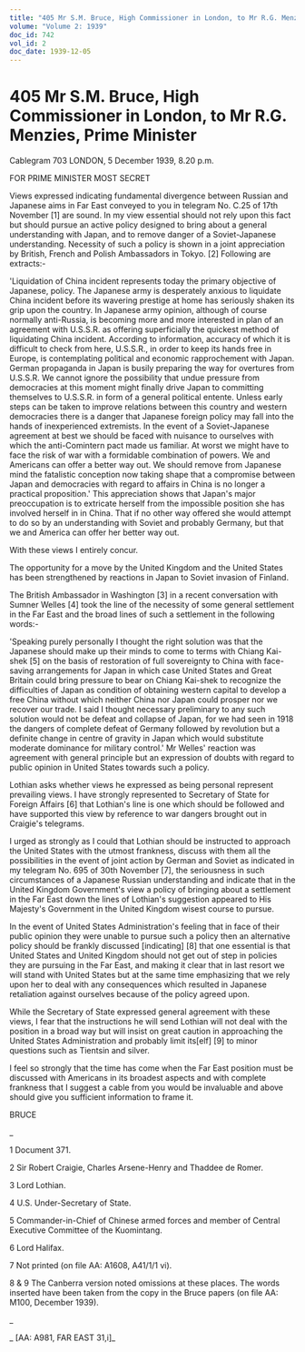 ```yaml
---
title: "405 Mr S.M. Bruce, High Commissioner in London, to Mr R.G. Menzies, Prime Minister"
volume: "Volume 2: 1939"
doc_id: 742
vol_id: 2
doc_date: 1939-12-05
---
```


# 405 Mr S.M. Bruce, High Commissioner in London, to Mr R.G. Menzies, Prime Minister

Cablegram 703 LONDON, 5 December 1939, 8.20 p.m.

FOR PRIME MINISTER MOST SECRET

Views expressed indicating fundamental divergence between Russian and Japanese aims in Far East conveyed to you in telegram No. C.25 of 17th November [1] are sound. In my view essential should not rely upon this fact but should pursue an active policy designed to bring about a general understanding with Japan, and to remove danger of a Soviet-Japanese understanding. Necessity of such a policy is shown in a joint appreciation by British, French and Polish Ambassadors in Tokyo. [2] Following are extracts:-

'Liquidation of China incident represents today the primary objective of Japanese, policy. The Japanese army is desperately anxious to liquidate China incident before its wavering prestige at home has seriously shaken its grip upon the country. In Japanese army opinion, although of course normally anti-Russia, is becoming more and more interested in plan of an agreement with U.S.S.R. as offering superficially the quickest method of liquidating China incident. According to information, accuracy of which it is difficult to check from here, U.S.S.R., in order to keep its hands free in Europe, is contemplating political and economic rapprochement with Japan. German propaganda in Japan is busily preparing the way for overtures from U.S.S.R. We cannot ignore the possibility that undue pressure from democracies at this moment might finally drive Japan to committing themselves to U.S.S.R. in form of a general political entente. Unless early steps can be taken to improve relations between this country and western democracies there is a danger that Japanese foreign policy may fall into the hands of inexperienced extremists. In the event of a Soviet-Japanese agreement at best we should be faced with nuisance to ourselves with which the anti-Comintern pact made us familiar. At worst we might have to face the risk of war with a formidable combination of powers. We and Americans can offer a better way out. We should remove from Japanese mind the fatalistic conception now taking shape that a compromise between Japan and democracies with regard to affairs in China is no longer a practical proposition.' This appreciation shows that Japan's major preoccupation is to extricate herself from the impossible position she has involved herself in in China. That if no other way offered she would attempt to do so by an understanding with Soviet and probably Germany, but that we and America can offer her better way out.

With these views I entirely concur.

The opportunity for a move by the United Kingdom and the United States has been strengthened by reactions in Japan to Soviet invasion of Finland.

The British Ambassador in Washington [3] in a recent conversation with Sumner Welles [4] took the line of the necessity of some general settlement in the Far East and the broad lines of such a settlement in the following words:-

'Speaking purely personally I thought the right solution was that the Japanese should make up their minds to come to terms with Chiang Kai-shek [5] on the basis of restoration of full sovereignty to China with face-saving arrangements for Japan in which case United States and Great Britain could bring pressure to bear on Chiang Kai-shek to recognize the difficulties of Japan as condition of obtaining western capital to develop a free China without which neither China nor Japan could prosper nor we recover our trade. I said I thought necessary preliminary to any such solution would not be defeat and collapse of Japan, for we had seen in 1918 the dangers of complete defeat of Germany followed by revolution but a definite change in centre of gravity in Japan which would substitute moderate dominance for military control.' Mr Welles' reaction was agreement with general principle but an expression of doubts with regard to public opinion in United States towards such a policy.

Lothian asks whether views he expressed as being personal represent prevailing views. I have strongly represented to Secretary of State for Foreign Affairs [6] that Lothian's line is one which should be followed and have supported this view by reference to war dangers brought out in Craigie's telegrams.

I urged as strongly as I could that Lothian should be instructed to approach the United States with the utmost frankness, discuss with them all the possibilities in the event of joint action by German and Soviet as indicated in my telegram No. 695 of 30th November [7], the seriousness in such circumstances of a Japanese Russian understanding and indicate that in the United Kingdom Government's view a policy of bringing about a settlement in the Far East down the lines of Lothian's suggestion appeared to His Majesty's Government in the United Kingdom wisest course to pursue.

In the event of United States Administration's feeling that in face of their public opinion they were unable to pursue such a policy then an alternative policy should be frankly discussed [indicating] [8] that one essential is that United States and United Kingdom should not get out of step in policies they are pursuing in the Far East, and making it clear that in last resort we will stand with United States but at the same time emphasizing that we rely upon her to deal with any consequences which resulted in Japanese retaliation against ourselves because of the policy agreed upon.

While the Secretary of State expressed general agreement with these views, I fear that the instructions he will send Lothian will not deal with the position in a broad way but will insist on great caution in approaching the United States Administration and probably limit its[elf] [9] to minor questions such as Tientsin and silver.

I feel so strongly that the time has come when the Far East position must be discussed with Americans in its broadest aspects and with complete frankness that I suggest a cable from you would be invaluable and above should give you sufficient information to frame it.

BRUCE

_

1 Document 371.

2 Sir Robert Craigie, Charles Arsene-Henry and Thaddee de Romer.

3 Lord Lothian.

4 U.S. Under-Secretary of State.

5 Commander-in-Chief of Chinese armed forces and member of Central Executive Committee of the Kuomintang.

6 Lord Halifax.

7 Not printed (on file AA: A1608, A41/1/1 vi).

8 &amp; 9 The Canberra version noted omissions at these places. The words inserted have been taken from the copy in the Bruce papers (on file AA: M100, December 1939).

_

_ [AA: A981, FAR EAST 31,i]_
